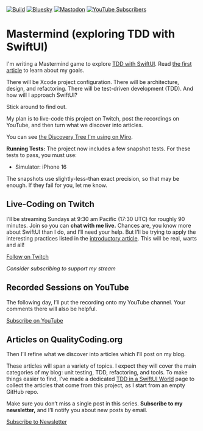 [![Build](https://github.com/jonreid/Mastermind/actions/workflows/build.yml/badge.svg)](https://github.com/jonreid/Mastermind/actions/workflows/build.yml)
[![Bluesky](https://img.shields.io/badge/Bluesky-0285FF?logo=bluesky&logoColor=fff)](https://bsky.app/profile/qualitycoding.org)
[![Mastodon](https://img.shields.io/mastodon/follow/109765011064804734?domain=https%3A%2F%2Fiosdev.space
)](https://iosdev.space/@qcoding)
[![YouTube Subscribers](https://img.shields.io/youtube/channel/subscribers/UC69XtVGLRydpG7o1nkdQs8Q)](https://www.youtube.com/@QualityCoding)

# Mastermind (exploring TDD with SwiftUI)

I'm writing a Mastermind game to explore [TDD with SwiftUI](https://qualitycoding.org/tdd-swiftui-series/). Read [the first article](https://qualitycoding.org/tdd-for-swiftui-lets-begin) to learn about my goals.

There will be Xcode project configuration. There will be architecture, design, and refactoring. There will be test-driven development (TDD). And how will I approach SwiftUI?

Stick around to find out.

My plan is to live-code this project on Twitch, post the recordings on YouTube, and then turn what we discover into articles.

You can see [the Discovery Tree I'm using on Miro](https://miro.com/app/board/uXjVNNVlS6k=/?share_link_id=500104344113).

**Running Tests:** The project now includes a few snapshot tests. For these tests to pass, you must use:

- Simulator: iPhone 16 

The snapshots use slightly-less-than exact precision, so that may be enough. If they fail for you, let me know.

## Live-Coding on Twitch

I’ll be streaming Sundays at 9:30 am Pacific (17:30 UTC) for roughly 90 minutes. Join so you can **chat with me live.** Chances are, you know more about SwiftUI than I do, and I’ll need your help. But I’ll be trying to apply the interesting practices listed in the [introductory article](https://qualitycoding.org/tdd-for-swiftui-lets-begin). This will be real, warts and all!

[Follow on Twitch](https://www.twitch.tv/qcoding)

_Consider subscribing to support my stream_

## Recorded Sessions on YouTube

The following day, I’ll put the recording onto my YouTube channel. Your comments there will also be helpful.

[Subscribe on YouTube](https://www.youtube.com/@qualitycoding)

## Articles on QualityCoding.org

Then I’ll refine what we discover into articles which I’ll post on my blog.

These articles will span a variety of topics. I expect they will cover the main categories of my blog: unit testing, TDD, refactoring, and tools. To make things easier to find, I’ve made a dedicated [TDD in a SwiftUI World](https://qualitycoding.org/tdd-swiftui-series/) page to collect the articles that come from this project, as I start from an empty GitHub repo.

Make sure you don’t miss a single post in this series. **Subscribe to my newsletter,** and I’ll notify you about new posts by email.

[Subscribe to Newsletter](https://qualitycoding.org/subscribe-swiftui-tdd/)
